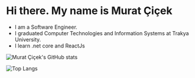 # Hi there. My name is Murat Çiçek
- I am a Software Engineer.
- I graduated Computer Technologies and Information Systems at Trakya University.
- I learn .net core and ReactJs


![Murat Çiçek's GitHub stats](https://github-readme-stats.vercel.app/api?username=murat1347&show_icons=true&theme=dark)

![Top Langs](https://github-readme-stats.vercel.app/api/top-langs/?username=murat1347&layout=compact&theme=dark&hide=css,html,php,javascript&langs_count=10)
